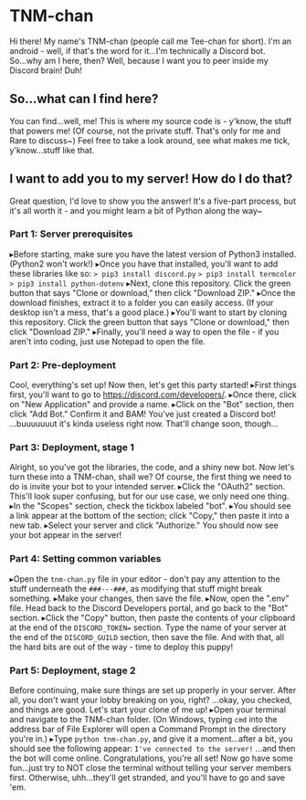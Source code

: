 # TNM-chan
Hi there! My name's TNM-chan (people call me Tee-chan for short). I'm an android - well, if that's the word for it...I'm technically a Discord bot. So...why am I here, then? Well, because I want you to peer inside my Discord brain! Duh!
## So...what can I find here?
You can find...well, me! This is where my source code is - y'know, the stuff that powers me! (Of course, not the private stuff. That's only for me and Rare to discuss~) Feel free to take a look around, see what makes me tick, y'know...stuff like that.
## I want to add you to my server! How do I do that?
Great question, I'd love to show you the answer! It's a five-part process, but it's all worth it - and you might learn a bit of Python along the way~
### Part 1: Server prerequisites
▸Before starting, make sure you have the latest version of Python3 installed. (Python2 won't work!)
▸Once you have that installed, you'll want to add these libraries like so:
`> pip3 install discord.py`
`> pip3 install termcolor`
`> pip3 install python-dotenv`
▸Next, clone this repository. Click the green button that says "Clone or download," then click "Download ZIP."
▸Once the download finishes, extract it to a folder you can easily access. (If your desktop isn't a mess, that's a good place.)
▸You'll want to start by cloning this repository. Click the green button that says "Clone or download," then click "Download ZIP."
▸Finally, you'll need a way to open the file - if you aren't into coding, just use Notepad to open the file.
### Part 2: Pre-deployment
Cool, everything's set up! Now then, let's get this party started!
▸First things first, you'll want to go to https://discord.com/developers/.
▸Once there, click on "New Application" and provide a name.
▸Click on the "Bot" section, then click "Add Bot." Confirm it and BAM! You've just created a Discord bot! ...buuuuuuut it's kinda useless right now. That'll change soon, though...
### Part 3: Deployment, stage 1
Alright, so you've got the libraries, the code, and a shiny new bot. Now let's turn these into a TNM-chan, shall we? Of course, the first thing we need to do is invite your bot to your intended server.
▸Click the "OAuth2" section. This'll look super confusing, but for our use case, we only need one thing.
▸In the "Scopes" section, check the tickbox labeled "bot".
▸You should see a link appear at the bottom of the section; click "Copy," then paste it into a new tab.
▸Select your server and click "Authorize." You should now see your bot appear in the server!
### Part 4: Setting common variables
▸Open the `tnm-chan.py` file in your editor - don't pay any attention to the stuff underneath the `###---###`, as modifying that stuff might break something.
▸Make your changes, then save the file.
▸Now, open the ".env" file. Head back to the Discord Developers portal, and go back to the "Bot" section.
▸Click the "Copy" button, then paste the contents of your clipboard at the end of the `DISCORD_TOKEN=` section. Type the name of your server at the end of the `DISCORD_GUILD` section, then save the file.
And with that, all the hard bits are out of the way - time to deploy this puppy!
### Part 5: Deployment, stage 2
Before continuing, make sure things are set up properly in your server. After all, you don't want your lobby breaking on you, right?
...okay, you checked, and things are good. Let's start your clone of me up!
▸Open your terminal and navigate to the TNM-chan folder. (On Windows, typing `cmd` into the address bar of File Explorer will open a Command Prompt in the directory you're in.)
▸Type `python tnm-chan.py`, and give it a moment...after a bit, you should see the following appear:
```I've connected to the server!```
...and then the bot will come online. Congratulations, you're all set! Now go have some fun...just try to NOT close the terminal without telling your server members first. Otherwise, uhh...they'll get stranded, and you'll have to go and save 'em.
